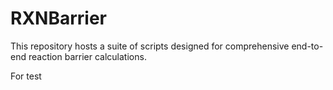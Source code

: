 # RXNBarrier

This repository hosts a suite of scripts designed for comprehensive end-to-end reaction barrier calculations.

For test

